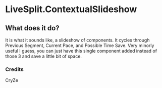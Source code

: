 # LiveSplit.ContextualSlideshow
## What does it do?
It is what it sounds like, a slideshow of components. It cycles through Previous Segment, Current Pace, and Possible Time Save. Very minorly useful I guess, you can just have this single component added instead of those 3 and save a little bit of space.
### Credits
CryZe
